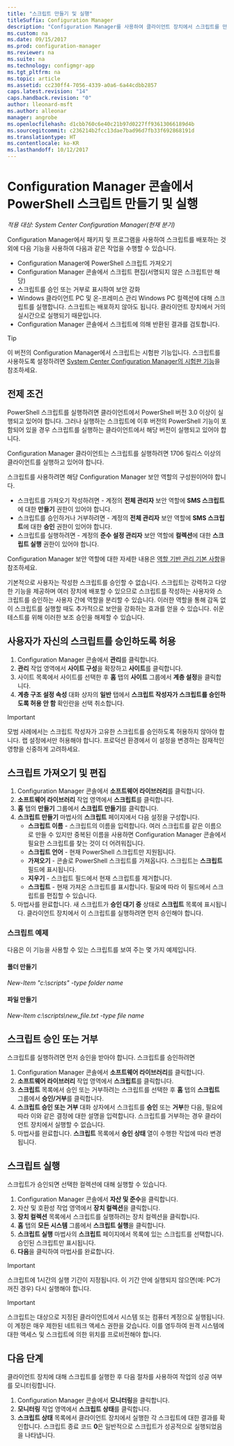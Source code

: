 ```yaml
---
title: "스크립트 만들기 및 실행"
titleSuffix: Configuration Manager
description: "Configuration Manager를 사용하여 클라이언트 장치에서 스크립트를 만들고 실행합니다."
ms.custom: na
ms.date: 09/15/2017
ms.prod: configuration-manager
ms.reviewer: na
ms.suite: na
ms.technology: configmgr-app
ms.tgt_pltfrm: na
ms.topic: article
ms.assetid: cc230ff4-7056-4339-a0a6-6a44cdbb2857
caps.latest.revision: "14"
caps.handback.revision: "0"
author: lleonard-msft
ms.author: alleonar
manager: angrobe
ms.openlocfilehash: d1cbb760c6e40c21b97d0227ff93613066189d4b
ms.sourcegitcommit: c236214b2fcc13dae7bad96d7fb33f692868191d
ms.translationtype: HT
ms.contentlocale: ko-KR
ms.lasthandoff: 10/12/2017
---
```

# <a name="create-and-run-powershell-scripts-from-the-configuration-manager-console"></a>Configuration Manager 콘솔에서 PowerShell 스크립트 만들기 및 실행

*적용 대상: System Center Configuration Manager(현재 분기)*

Configuration Manager에서 패키지 및 프로그램을 사용하여 스크립트를 배포하는 것 외에 다음 기능을 사용하여 다음과 같은 작업을 수행할 수 있습니다.

- Configuration Manager에 PowerShell 스크립트 가져오기
- Configuration Manager 콘솔에서 스크립트 편집(서명되지 않은 스크립트만 해당)
- 스크립트를 승인 또는 거부로 표시하여 보안 강화
- Windows 클라이언트 PC 및 온-프레미스 관리 Windows PC 컬렉션에 대해 스크립트를 실행합니다. 스크립트는 배포하지 않아도 됩니다. 클라이언트 장치에서 거의 실시간으로 실행되기 때문입니다.
- Configuration Manager 콘솔에서 스크립트에 의해 반환된 결과를 검토합니다.

>[!TIP]
>이 버전의 Configuration Manager에서 스크립트는 시험판 기능입니다. 스크립트를 사용하도록 설정하려면 [System Center Configuration Manager의 시험판 기능](/sccm/core/servers/manage/pre-release-features)을 참조하세요.

## <a name="prerequisites"></a>전제 조건

PowerShell 스크립트를 실행하려면 클라이언트에서 PowerShell 버전 3.0 이상이 실행되고 있어야 합니다. 그러나 실행하는 스크립트에 이후 버전의 PowerShell 기능이 포함되어 있을 경우 스크립트를 실행하는 클라이언트에서 해당 버전이 실행되고 있어야 합니다.

Configuration Manager 클라이언트는 스크립트를 실행하려면 1706 릴리스 이상의 클라이언트를 실행하고 있어야 합니다.

스크립트를 사용하려면 해당 Configuration Manager 보안 역할의 구성원이어야 합니다.

- 스크립트를 가져오기 작성하려면 - 계정의 **전체 관리자** 보안 역할에 **SMS 스크립트**에 대한 **만들기** 권한이 있어야 합니다.
- 스크립트를 승인하거나 거부하려면 - 계정의 **전체 관리자** 보안 역할에 **SMS 스크립트**에 대한 **승인** 권한이 있어야 합니다.
- 스크립트를 실행하려면 - 계정의 **준수 설정 관리자** 보안 역할에 **컬렉션**에 대한 **스크립트 실행** 권한이 있어야 합니다.

Configuration Manager 보안 역할에 대한 자세한 내용은 [역할 기반 관리 기본 사항](/sccm/core/understand/fundamentals-of-role-based-administration)을 참조하세요.

기본적으로 사용자는 작성한 스크립트를 승인할 수 없습니다. 스크립트는 강력하고 다양한 기능을 제공하며 여러 장치에 배포할 수 있으므로 스크립트를 작성하는 사용자와 스크립트를 승인하는 사용자 간에 역할을 분리할 수 있습니다. 이러한 역할을 통해 감독 없이 스크립트를 실행할 때도 추가적으로 보안을 강화하는 효과를 얻을 수 있습니다. 쉬운 테스트를 위해 이러한 보조 승인을 해제할 수 있습니다.

## <a name="allow-users-to-approve-their-own-scripts"></a>사용자가 자신의 스크립트를 승인하도록 허용

1. Configuration Manager 콘솔에서 **관리**를 클릭합니다.
2. **관리** 작업 영역에서 **사이트 구성**을 확장하고 **사이트**를 클릭합니다.
3. 사이트 목록에서 사이트를 선택한 후 **홈** 탭의 **사이트** 그룹에서 **계층 설정**을 클릭합니다.
4. **계층 구조 설정 속성** 대화 상자의 **일반** 탭에서 **스크립트 작성자가 스크립트를 승인하도록 허용 안 함** 확인란을 선택 취소합니다.

>[!IMPORTANT]
>모범 사례에서는 스크립트 작성자가 고유한 스크립트를 승인하도록 허용하지 않아야 합니다. 랩 설정에서만 허용해야 합니다. 프로덕션 환경에서 이 설정을 변경하는 잠재적인 영향을 신중하게 고려하세요.

## <a name="import-and-edit-a-script"></a>스크립트 가져오기 및 편집

1. Configuration Manager 콘솔에서 **소프트웨어 라이브러리**를 클릭합니다.
2. **소프트웨어 라이브러리** 작업 영역에서 **스크립트**를 클릭합니다.
3. **홈** 탭의 **만들기** 그룹에서 **스크립트 만들기**를 클릭합니다.
4. **스크립트 만들기** 마법사의 **스크립트** 페이지에서 다음 설정을 구성합니다.
    - **스크립트 이름** - 스크립트의 이름을 입력합니다. 여러 스크립트를 같은 이름으로 만들 수 있지만 중복된 이름을 사용하면 Configuration Manager 콘솔에서 필요한 스크립트를 찾는 것이 더 어려워집니다.
    - **스크립트 언어** - 현재 PowerShell 스크립트만 지원됩니다.
    - **가져오기** - 콘솔로 PowerShell 스크립트를 가져옵니다. 스크립트는 **스크립트** 필드에 표시됩니다.
    - **지우기** - 스크립트 필드에서 현재 스크립트를 제거합니다.
    - **스크립트** - 현재 가져온 스크립트를 표시합니다. 필요에 따라 이 필드에서 스크립트를 편집할 수 있습니다.
5. 마법사를 완료합니다. 새 스크립트가 **승인 대기 중** 상태로 **스크립트** 목록에 표시됩니다. 클라이언트 장치에서 이 스크립트를 실행하려면 먼저 승인해야 합니다.

### <a name="script-examples"></a>스크립트 예제

다음은 이 기능을 사용할 수 있는 스크립트를 보여 주는 몇 가지 예제입니다.

#### <a name="create-a-folder"></a>폴더 만들기

*New-Item "c:\scripts" -type folder name*


#### <a name="create-a-file"></a>파일 만들기

*New-Item c:\scripts\new_file.txt -type file name*


## <a name="approve-or-deny-a-script"></a>스크립트 승인 또는 거부

스크립트를 실행하려면 먼저 승인을 받아야 합니다. 스크립트를 승인하려면

1. Configuration Manager 콘솔에서 **소프트웨어 라이브러리**를 클릭합니다.
2. **소프트웨어 라이브러리** 작업 영역에서 **스크립트**를 클릭합니다.
3. **스크립트** 목록에서 승인 또는 거부하려는 스크립트를 선택한 후 **홈** 탭의 **스크립트** 그룹에서 **승인/거부**를 클릭합니다.
4. **스크립트 승인 또는 거부** 대화 상자에서 스크립트를 **승인** 또는 **거부**한 다음, 필요에 따라 이와 같은 결정에 대한 설명을 입력합니다. 스크립트를 거부하는 경우 클라이언트 장치에서 실행할 수 없습니다.
5. 마법사를 완료합니다. **스크립트** 목록에서 **승인 상태** 열이 수행한 작업에 따라 변경됩니다.

## <a name="run-a-script"></a>스크립트 실행
스크립트가 승인되면 선택한 컬렉션에 대해 실행할 수 있습니다.

1. Configuration Manager 콘솔에서 **자산 및 준수**을 클릭합니다.
2. 자산 및 호환성 작업 영역에서 **장치 컬렉션**을 클릭합니다.
3. **장치 컬렉션** 목록에서 스크립트를 실행하려는 장치 컬렉션을 클릭합니다.
4. **홈** 탭의 **모든 시스템** 그룹에서 **스크립트 실행**을 클릭합니다.
5. **스크립트 실행** 마법사의 **스크립트** 페이지에서 목록에 있는 스크립트를 선택합니다. 승인된 스크립트만 표시됩니다.
6. **다음**을 클릭하여 마법사를 완료합니다.

>[!IMPORTANT]
>스크립트에 1시간의 실행 기간이 지정됩니다. 이 기간 안에 실행되지 않으면(예: PC가 꺼진 경우) 다시 실행해야 합니다.

>[!IMPORTANT]
>스크립트는 대상으로 지정된 클라이언트에서 시스템 또는 컴퓨터 계정으로 실행됩니다. 이 계정은 매우 제한된 네트워크 액세스 권한을 갖습니다. 이를 염두하여 원격 시스템에 대한 액세스 및 스크립트에 의한 위치를 프로비전해야 합니다.

## <a name="next-steps"></a>다음 단계

클라이언트 장치에 대해 스크립트를 실행한 후 다음 절차를 사용하여 작업의 성공 여부를 모니터링합니다.

1. Configuration Manager 콘솔에서 **모니터링**을 클릭합니다.
2. **모니터링** 작업 영역에서 **스크립트 상태**를 클릭합니다.
3. **스크립트 상태** 목록에서 클라이언트 장치에서 실행한 각 스크립트에 대한 결과를 확인합니다. 스크립트 종료 코드 **0**은 일반적으로 스크립트가 성공적으로 실행되었음을 나타냅니다.
